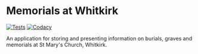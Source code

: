# Memorials at Whitkirk

[![Tests](https://github.com/whitkirkchurch/memorials/workflows/Tests/badge.svg)](https://github.com/whitkirkchurch/memorials/actions/workflows/tests.yml)
[![Codacy](https://app.codacy.com/project/badge/Grade/68914e3b63fa41a0b169c92a065268a6)](https://www.codacy.com/gh/whitkirkchurch/memorials/dashboard)

An application for storing and presenting information on burials, graves and
memorials at St Mary's Church, Whitkirk.
